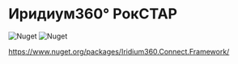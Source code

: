 # Иридиум360° РокСТАР

<img alt="Nuget" src="https://img.shields.io/nuget/v/Iridium360.Connect.Framework"> <img alt="Nuget" src="https://img.shields.io/nuget/dt/Iridium360.Connect.Framework">

https://www.nuget.org/packages/Iridium360.Connect.Framework/

